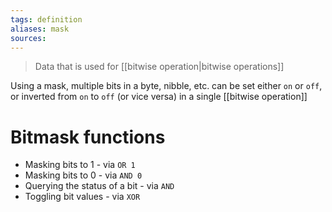 ```yaml
---
tags: definition
aliases: mask
sources: 
---
```


> Data that is used for [[bitwise operation|bitwise operations]]

Using a mask, multiple bits in a byte, nibble, etc. can be set either `on` or `off`, or inverted from `on` to `off` (or vice versa) in a single [[bitwise operation]]

# Bitmask functions
- Masking bits to 1 - via `OR 1`
- Masking bits to 0 - via `AND 0`
- Querying the status of a bit - via `AND`
- Toggling bit values - via `XOR`